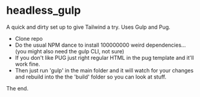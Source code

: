 # headless_gulp

A quick and dirty set up to give Tailwind a try. Uses Gulp and Pug. 

- Clone repo
- Do the usual NPM dance to install 100000000 weird dependencies... (you might also need the gulp CLI, not sure) 
- If you don't like PUG just right regular HTML in the pug template and it'll work fine. 
- Then just run 'gulp' in the main folder and it will watch for your changes and rebuild into the the 'build' folder so you can look at stuff. 

The end. 
